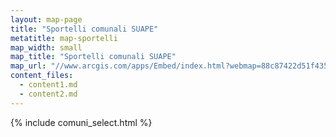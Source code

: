 ```yaml
---
layout: map-page
title: "Sportelli comunali SUAPE"
metatitle: map-sportelli
map_width: small
map_title: "Sportelli comunali SUAPE"
map_url: "//www.arcgis.com/apps/Embed/index.html?webmap=88c87422d51f4352837f6c38b1be87be&extent=11.5473,42.4427,13.5757,43.3451&zoom=true&previewImage=false&scale=true&disable_scroll=true&theme=light"
content_files:
  - content1.md
  - content2.md
---
```


{% include comuni_select.html %}
